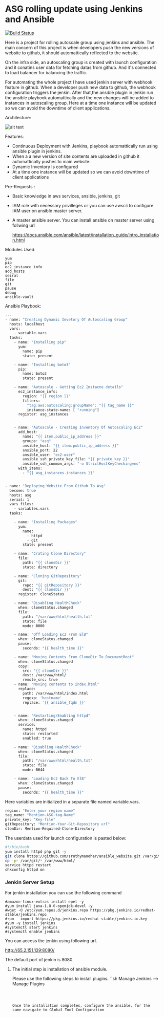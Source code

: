 # ASG rolling update using Jenkins and Ansible
[![Build Status](https://travis-ci.org/joemccann/dillinger.svg?branch=master)](https://travis-ci.org/joemccann/dillinger)

Here is a  project  for rolling autoscale group using jenkins and ansible. The main concern of this project is when developers push the  new versions of website to github, it should  automattically reflected to the website.

On the infra side, an  autoscaling group is created with  launch configuration and it conatins user data for fetching datas from github.  And it's connected to load balancer for balancing the traffic.

For automating the whole project I have used jenkin server with webhook feature in github. When a developer push new data to github, the webhook configuration triggers the jenkin. After that,the ansible plugin in jenkin run the ansible playbook automattically and the new changes will be added to  instances in autoscaling group. Here at a time one instance will be updated so we can avoid the downtime of client applications. 

Architecture:

![alt text](https://github.com/sruthymanohar/asg-rolling-update/blob/main/architecture.png)

Features:
- Continuous Deployment with Jenkins, playbook automattically run using  ansible plugin in jenkins.
- When a  a new version of site contents are uploaded in github it automattically pushes to    main website.
- Dynamic Inventory Is configured
- At a time one instance will be updated so we can avoid downtime of client applications
   
    
 Pre-Requests :
 - Basic knowledge in aws services, ansible, jenkins, git
 -  IAM role with necessary privilleges or you can use awscli to configure IAM user on ansible  master server.
 -  A master ansible server. You can install ansible on master server using follwing url 
  
    https://docs.ansible.com/ansible/latest/installation_guide/intro_installation.html

Modules Used: 

    yum
    pip
    ec2_instance_info
    add_hosts
    seiral
    file
    git
    pause
    debug
    ansible-vault

Ansible Playbook:

```sh 
---
- name: "Creating Dynamic Invetory Of Autoscaling Group"
  hosts: localhost
  vars:
    - variable.vars
  tasks:
    - name: "Installing pip"
      yum:
        name: pip
        state: present

    - name: "Installing boto3"
      pip:
        name: boto3
        state: present

    - name: "Autoscale - Getting Ec2 Instacne details"
      ec2_instance_info:
        region: "{{ region }}"
        filters:
          "tag:aws:autoscaling:groupName": "{{ tag_name }}"
          instance-state-name: [ "running"]
      register: asg_instances


    - name: "Autoscale - Creating Inventory Of Autoscaling Ec2"
      add_host:
        name: "{{ item.public_ip_address }}"
        groups: "asg"
        ansible_host: "{{ item.public_ip_address }}"
        ansible_port: 22
        ansible_user: "ec2-user"
        ansible_ssh_private_key_file: "{{ private_key }}"
        ansible_ssh_common_args: "-o StrictHostKeyChecking=no"
      with_items:
        - "{{ asg_instances.instances }}"


- name: "Deploying Website From Github To Asg"
  become: true
  hosts: asg
  serial: 1
  vars_files:
    - variables.vars
  tasks:

    - name: "Installing Packages"
      yum:
        name:
          - httpd
          - git
        state: present

    - name: "Crating Clone Directory"
      file:
        path: "{{ cloneDir }}"
        state: directory

    - name: "Cloning GitRepository"
      git:
        repo: "{{ gitRepository }}"
        dest: "{{ cloneDir }}"
      register: cloneStatus

    - name: "Disabling HealthCheck"
      when: cloneStatus.changed
      file:
        path: "/var/www/html/health.txt"
        state: file
        mode: 0000

    - name: "Off Loading Ec2 From ElB"
      when: cloneStatus.changed
      pause:
        seconds: "{{ health_time }}"

    - name: "Moving Contents From CloneDir To DocumentRoot"
      when: cloneStatus.changed
      copy:
        src: "{{ cloneDir }}"
        dest: /var/www/html/
        remote_src: true
    - name: "Moving contents to index.html"
      replace:
        path: /var/www/html/index.html
        regexp: 'hostname'
        replace: '{{ ansible_fqdn }}'


    - name: "Restarting/Enabling httpd"
      when: cloneStatus.changed
      service:
        name: httpd
        state: restarted
        enabled: true

    - name: "Disabling HealthCheck"
      when: cloneStatus.changed
      file:
        path: "/var/www/html/health.txt"
        state: file
        mode: 0644

    - name: "Loading Ec2 Back To ElB"
      when: cloneStatus.changed
      pause:
        seconds: "{{ health_time }}"
```


Here variables are initialized in a separate file named variable.vars.

```sh 
region: "Enter your region name"
tag_name: "Mention-ASG-tag-Name"
private_key: "Key-file"
gitRepository: "Mention-Your-Git-Repository url"
clonDir: Mention-Required-Clone-Directory
```

The userdata used for launch configuration is pasted below:

```sh 
#!/bin/bash
yum install httpd php git -y
git clone https://github.com/sruthymanohar/ansible_website.git /var/git/
cp -pr /var/git/* /var/www/html/
service httpd restart
chkconfig httpd on
```

### Jenkin Server Setup

For jenkin installation  you can use the following command
```
#amazon-linux-extras install epel -y
#yum install java-1.8.0-openjdk-devel -y
#wget -O /etc/yum.repos.d/jenkins.repo https://pkg.jenkins.io/redhat-stable/jenkins.repo
#rpm --import https://pkg.jenkins.io/redhat-stable/jenkins.io.key
#yum -y install jenkins
#systemctl start jenkins
#systemctl enable jenkins
```

You can access the jenkin using following url.

http://65.2.151.139:8080/

The default port of jenkin is 8080.

1. The initial step is installation of ansible module. 
   
   Please use the following  steps to install plugins.
   ``sh
   Manage Jenkins --> Manage Plugins
   ```
   
   
   
   Once the installation completes, configure the ansible, for the same navigate to Global Tool Configuration
